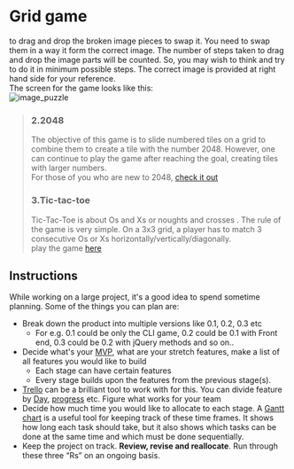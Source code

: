 # Grid game

 to drag and drop the broken image pieces to swap it. You need to swap them in a way it form the correct image. The number of steps taken to drag and drop the image parts will be counted. So, you may wish to think and try to do it in minimum possible steps. The correct image is provided at right hand side for your reference.  
The screen for the game looks like this:  
![image_puzzle](https://www.codeproject.com/KB/HTML/810978/lotus.jpg)
>### 2.2048
>The objective of this game is to slide numbered tiles on a grid to combine them to create a tile with the number 2048. However, one can continue to play the game after reaching the goal, creating tiles with larger numbers.  
For those of you who are new to 2048, [check it out](https://play2048.co/)
>### 3.Tic-tac-toe
>Tic-Tac-Toe is about Os and Xs or noughts and crosses . The rule of the game is very simple. On a 3x3 grid, a player has to match 3 consecutive Os or Xs horizontally/vertically/diagonally.  
play the game [here](https://playtictactoe.org/)

## Instructions
While working on a large project, it's a good idea to spend sometime planning. Some of the things you can plan are: 
- Break down the product into multiple versions like 0.1, 0.2, 0.3 etc
    - For e.g. 0.1 could be only the CLI game, 0.2 could be 0.1 with Front end, 0.3 could be 0.2 with jQuery methods and so on.. 
- Decide what's your [MVP](https://en.wikipedia.org/wiki/Minimum_viable_product), what are your stretch features, make a list of all features you would like to build
    - Each stage can have certain features 
    - Every stage builds upon the features from the previous stage(s). 
- [Trello](https://trello.com/) can be a brilliant tool to work with for this. You can divide feature by [Day](https://trello.com/b/kZsVVrc8/front-product-roadmap), [progress](https://trello.com/b/0xzkRjTH/scrum-project-management-board) etc. Figure what works for your team
- Decide how much time you would like to allocate to each stage. A [Gantt chart](https://en.wikipedia.org/wiki/Gantt_chart) is a useful tool for keeping track of these time frames. It shows how long each task should take, but it also shows which tasks can be done at the same time and which must be done sequentially.
- Keep the project on track. **Review, revise and reallocate**. Run through these three “Rs” on an ongoing basis. 
